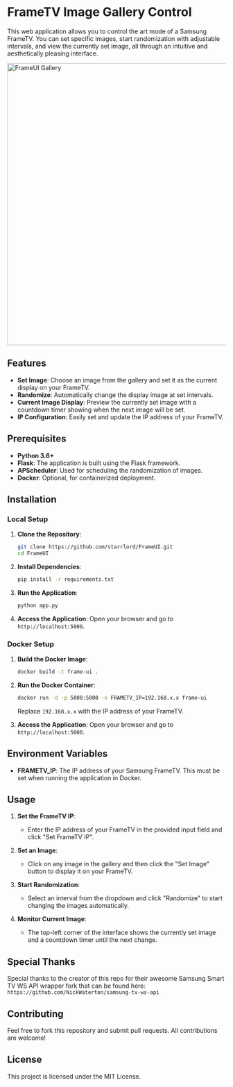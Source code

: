 # FrameTV Image Gallery Control

This web application allows you to control the art mode of a Samsung FrameTV. You can set specific images, start randomization with adjustable intervals, and view the currently set image, all through an intuitive and aesthetically pleasing interface.

<p align=:center">
<img src="https://github.com/user-attachments/assets/385b8f43-8caa-4a08-aa7f-db37c18b4138" width="650" title="FrameUI Gallery">
</p>

## Features

- **Set Image**: Choose an image from the gallery and set it as the current display on your FrameTV.
- **Randomize**: Automatically change the display image at set intervals.
- **Current Image Display**: Preview the currently set image with a countdown timer showing when the next image will be set.
- **IP Configuration**: Easily set and update the IP address of your FrameTV.

## Prerequisites

- **Python 3.6+**
- **Flask**: The application is built using the Flask framework.
- **APScheduler**: Used for scheduling the randomization of images.
- **Docker**: Optional, for containerized deployment.

## Installation

### Local Setup

1. **Clone the Repository**:
    ```bash
    git clone https://github.com/starrlord/FrameUI.git
    cd FrameUI
    ```

2. **Install Dependencies**:
    ```bash
    pip install -r requirements.txt
    ```

3. **Run the Application**:
    ```bash
    python app.py
    ```

4. **Access the Application**:
   Open your browser and go to `http://localhost:5000`.

### Docker Setup

1. **Build the Docker Image**:
    ```bash
    docker build -t frame-ui .
    ```

2. **Run the Docker Container**:
    ```bash
    docker run -d -p 5000:5000 -e FRAMETV_IP=192.168.x.x frame-ui
    ```
    Replace `192.168.x.x` with the IP address of your FrameTV.

3. **Access the Application**:
   Open your browser and go to `http://localhost:5000`.

## Environment Variables

- **FRAMETV_IP**: The IP address of your Samsung FrameTV. This must be set when running the application in Docker.

## Usage

1. **Set the FrameTV IP**:
   - Enter the IP address of your FrameTV in the provided input field and click "Set FrameTV IP".
   
2. **Set an Image**:
   - Click on any image in the gallery and then click the "Set Image" button to display it on your FrameTV.

3. **Start Randomization**:
   - Select an interval from the dropdown and click "Randomize" to start changing the images automatically.

4. **Monitor Current Image**:
   - The top-left corner of the interface shows the currently set image and a countdown timer until the next change.

## Special Thanks
Special thanks to the creator of this repo for their awesome Samsung Smart TV WS API wrapper fork that can be found here:
`https://github.com/NickWaterton/samsung-tv-ws-api`

## Contributing

Feel free to fork this repository and submit pull requests. All contributions are welcome!

## License

This project is licensed under the MIT License.
